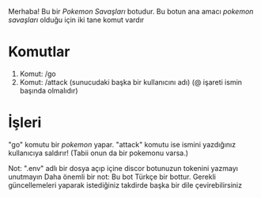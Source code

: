 Merhaba! Bu bir _Pokemon Savaşları_ botudur.
Bu botun ana amacı _pokemon savaşları_ olduğu için iki tane komut vardır
# Komutlar
1. Komut: /go
2. Komut: /attack (sunucudaki başka bir kullanıcını adı)                                 (@ işareti ismin başında olmalıdır)

# İşleri
 "go" komutu bir _pokemon_ yapar.
 "attack" komutu ise ismini yazdığınız kullanıcıya saldırır! (Tabii onun da bir pokemonu varsa.)







 Not: ".env" adlı bir dosya açıp içine discor botunuzun tokenini yazmayı unutmayın
 Daha önemli bir not: Bu bot Türkçe bir bottur. Gerekli güncellemeleri yaparak istediğiniz takdirde başka bir dile çevirebilirsiniz
